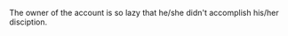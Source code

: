 The owner of the account is so lazy that he/she didn't accomplish his/her disciption.

<!---
Zhamengxiaozuofang/Zhamengxiaozuofang is a ✨ special ✨ repository because its `README.md` (this file) appears on your GitHub profile.
You can click the Preview link to take a look at your changes.
--->
